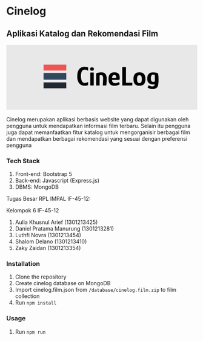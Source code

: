 # Cinelog
## Aplikasi Katalog dan Rekomendasi Film

![Logo](cinelog_logo.png)

Cinelog merupakan aplikasi berbasis website yang dapat digunakan oleh pengguna untuk mendapatkan informasi film terbaru. Selain itu pengguna juga dapat memanfaatkan fitur katalog untuk mengorganisir berbagai film dan mendapatkan berbagai rekomendasi yang sesuai dengan preferensi pengguna

### Tech Stack
1. Front-end: Bootstrap 5
2. Back-end: Javascript (Express.js)
3. DBMS: MongoDB

Tugas Besar RPL IMPAL IF-45-12:

Kelompok 6 IF-45-12

1. Aulia Khusnul Arief (1301213425)
2. Daniel Pratama Manurung (1301213281)
3. Luthfi Novra (1301213454)
4. Shalom Delano (1301213410)
5. Zaky Zaidan (1301213354)

### Installation

1. Clone the repository
2. Create cinelog database on MongoDB
3. Import cinelog.film.json from `/database/cinelog.film.zip` to film collection
2. Run `npm install`

### Usage

1. Run `npm run`